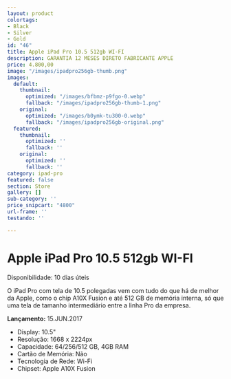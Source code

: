 ```yaml
---
layout: product
colortags:
- Black
- Silver
- Gold
id: "46"
title: Apple iPad Pro 10.5 512gb WI-FI
description: GARANTIA 12 MESES DIRETO FABRICANTE APPLE
price: 4.800,00
image: "/images/ipadpro256gb-thumb.png"
images:
  default:
    thumbnail:
      optimized: "/images/bfbmz-p9fgo-0.webp"
      fallback: "/images/ipadpro256gb-thumb-1.png"
    original:
      optimized: "/images/b0ymk-tu300-0.webp"
      fallback: "/images/ipadpro256gb-original.png"
  featured:
    thumbnail:
      optimized: ''
      fallback: ''
    original:
      optimized: ''
      fallback: ''
category: ipad-pro
featured: false
section: Store
gallery: []
sub-category: ''
price_snipcart: "4800"
url-frame: ''
testando: ''

---
```

# Apple iPad Pro 10.5 512gb WI-FI

Disponibilidade: 10 dias úteis

O iPad Pro com tela de 10.5 polegadas vem com tudo do que há de melhor da Apple, como o chip A10X Fusion e até 512 GB de memória interna, só que uma tela de tamanho intermediário entre a linha Pro da empresa.

**Lançamento:** 15.JUN.2017

* Display: 10.5"
* Resolução: 1668 x 2224px
* Capacidade: 64/256/512 GB, 4GB RAM
* Cartão de Memória: Não
* Tecnologia de Rede: Wi-Fi
* Chipset: Apple A10X Fusion